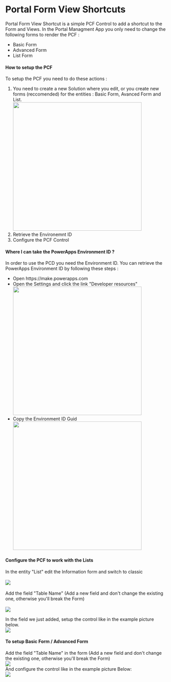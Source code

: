 # Portal Form View Shortcuts
Portal Form View Shortcut is a simple PCF Control to add a shortcut to the Form and Views. 
In the Portal Managment App you only need to change the following forms to render the PCF :
<ul>
  <li>Basic Form</li>
  <li>Advanced Form</li>
  <li>List Form</li>
</ul>

<h4>How to setup the PCF</h4>

To setup the PCF you need to do these actions :
<ol>
  <li>
  You need to create a new Solution where you edit, or you create new forms (reccomended) for the entities : Basic Form, Avanced Form and List. <br/>
  <img src="https://user-images.githubusercontent.com/32884589/150826633-0d408863-a60e-40aa-80f5-d4229e4c17e5.png" width=400/>
  </li>
  <li>
    Retrieve the Environemnt ID 
  </li>
  <li>
    Configure the PCF Control
  </li>
</ol>
  


<h4>Where I can take the PowerApps Environment ID ?</h4>

In order to use the PCD you need the Environment ID. You can retrieve the PowerApps Environment ID by following these steps :
<ul>
  <li>Open https://make.powerapps.com</li>
  <li>Open the Settings and click the link "Developer resources" <br/>
      <img src="https://user-images.githubusercontent.com/32884589/150827291-0a9de16f-5223-40ca-a2d9-cb1aa66fbbea.png" width=400 />
   </li>
   <li>Copy the Environment ID Guid<br/>
    <img src="https://user-images.githubusercontent.com/32884589/150826604-86ee993f-f741-4069-9879-846ad3ee9563.png" width=400/>
  </li>
</ul>



<h4>Configure the PCF to work with the Lists</h4>

In the entity "List" edit the Information form and switch to classic 
<br>
<br>
<img src="https://user-images.githubusercontent.com/32884589/150826686-0cce8097-40d3-4c7f-81b4-87f244aae0da.png" />
<br>
<br>
Add the field "Table Name" (Add a new field and don't change the existing one, otherwise you'll break the Form) 
<br>
<br>
<img src="https://user-images.githubusercontent.com/32884589/150826729-c5d11d1e-932d-43c9-bc84-35d3be86c251.png" />
<br/>

In the field we just added, setup the control  like in the example picture below. <br/>
<img src="https://user-images.githubusercontent.com/32884589/150826756-c613a2cd-7021-4dcd-a3f0-89c8c50db75b.png" />



<h4>To setup Basic Form / Advanced Form</h4>

Add the field "Table Name"  in the form (Add a new field and don't change the existing one, otherwise you'll break the Form) 
<br>
<img src="https://user-images.githubusercontent.com/32884589/150826778-b6c386d5-1f55-4038-a52a-ee9e2a0e9954.png">
<br>
And configure the control like in the example picture Below:
<br/>
<img src="https://user-images.githubusercontent.com/32884589/150826813-6c49ab4f-8628-46db-8871-a3ebd52ec769.png">


